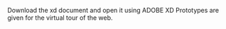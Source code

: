 Download the xd document and open it using ADOBE XD
Prototypes are given for the virtual tour of the web.
